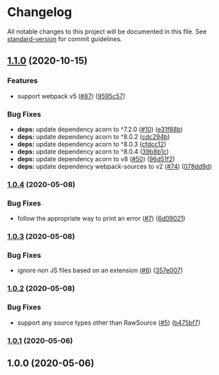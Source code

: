 # Changelog

All notable changes to this project will be documented in this file. See [standard-version](https://github.com/conventional-changelog/standard-version) for commit guidelines.

## [1.1.0](https://github.com/koba04/ecma-version-validator-webpack-plugin/compare/v1.0.4...v1.1.0) (2020-10-15)


### Features

* support webpack v5 ([#87](https://github.com/koba04/ecma-version-validator-webpack-plugin/issues/87)) ([9595c57](https://github.com/koba04/ecma-version-validator-webpack-plugin/commit/9595c576cbd8bed5b41f18386a855810515413f4))


### Bug Fixes

* **deps:** update dependency acorn to ^7.2.0 ([#10](https://github.com/koba04/ecma-version-validator-webpack-plugin/issues/10)) ([e31f88b](https://github.com/koba04/ecma-version-validator-webpack-plugin/commit/e31f88bbd43e9c4eb0e85992507fa55d9300c7b6))
* **deps:** update dependency acorn to ^8.0.2 ([cdc294b](https://github.com/koba04/ecma-version-validator-webpack-plugin/commit/cdc294b3c8652243f8a1889438e3508913efa627))
* **deps:** update dependency acorn to ^8.0.3 ([cfdcc12](https://github.com/koba04/ecma-version-validator-webpack-plugin/commit/cfdcc1275d45f55069f2c422553304d10a6e11fd))
* **deps:** update dependency acorn to ^8.0.4 ([39b8b1c](https://github.com/koba04/ecma-version-validator-webpack-plugin/commit/39b8b1c49554004ea128647a16a0f60885d25ab4))
* **deps:** update dependency acorn to v8 ([#50](https://github.com/koba04/ecma-version-validator-webpack-plugin/issues/50)) ([96d51f2](https://github.com/koba04/ecma-version-validator-webpack-plugin/commit/96d51f299da02ffb421e2fba6d6ba460ad433601))
* **deps:** update dependency webpack-sources to v2 ([#74](https://github.com/koba04/ecma-version-validator-webpack-plugin/issues/74)) ([078dd9d](https://github.com/koba04/ecma-version-validator-webpack-plugin/commit/078dd9db048b291186378fabfaff767d2d0cc8ec))

### [1.0.4](https://github.com/koba04/ecma-version-validator-webpack-plugin/compare/v1.0.3...v1.0.4) (2020-05-08)


### Bug Fixes

* follow the appropriate way to print an error ([#7](https://github.com/koba04/ecma-version-validator-webpack-plugin/issues/7)) ([6d09021](https://github.com/koba04/ecma-version-validator-webpack-plugin/commit/6d09021b8852a6a993eeffd8624189486e7f38da))

### [1.0.3](https://github.com/koba04/ecma-version-validator-webpack-plugin/compare/v1.0.2...v1.0.3) (2020-05-08)


### Bug Fixes

* ignore non JS files based on an extension ([#6](https://github.com/koba04/ecma-version-validator-webpack-plugin/issues/6)) ([357e007](https://github.com/koba04/ecma-version-validator-webpack-plugin/commit/357e00788d6b1a33dad79596dc744d89a05d7fc9))

### [1.0.2](https://github.com/koba04/ecma-version-validator-webpack-plugin/compare/v1.0.1...v1.0.2) (2020-05-08)


### Bug Fixes

* support any source types other than RawSource ([#5](https://github.com/koba04/ecma-version-validator-webpack-plugin/issues/5)) ([b475bf7](https://github.com/koba04/ecma-version-validator-webpack-plugin/commit/b475bf7815e2f62efa70fe350178de6153d319c4))

### [1.0.1](https://github.com/koba04/ecma-version-validator-webpack-plugin/compare/v1.0.0...v1.0.1) (2020-05-06)

## 1.0.0 (2020-05-06)
